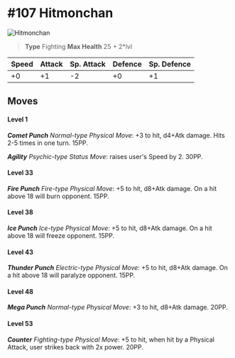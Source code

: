 # #107 Hitmonchan


![Hitmonchan](https://img.pokemondb.net/sprites/home/normal/1x/hitmonchan.png)

> **Type** Fighting
> **Max Health** 25 + 2\*lvl

| Speed | Attack | Sp. Attack | Defence | Sp. Defence |
| ----- | ------ | ---------- | ------- | ----------- |
| +0 | +1 | -2 | +0 | +1 |

## Moves
#### Level 1

***Comet Punch** Normal-type Physical Move*: +3 to hit, d4+Atk damage. Hits 2-5 times in one turn. 15PP.

***Agility** Psychic-type Status Move*: raises user's Speed by 2. 30PP.
#### Level 33

***Fire Punch** Fire-type Physical Move*: +5 to hit, d8+Atk damage. On a hit above 18 will burn opponent. 15PP.
#### Level 38

***Ice Punch** Ice-type Physical Move*: +5 to hit, d8+Atk damage. On a hit above 18 will freeze opponent. 15PP.
#### Level 43

***Thunder Punch** Electric-type Physical Move*: +5 to hit, d8+Atk damage. On a hit above 18 will paralyze opponent. 15PP.
#### Level 48

***Mega Punch** Normal-type Physical Move*: +3 to hit, d8+Atk damage.  20PP.
#### Level 53

***Counter** Fighting-type Physical Move*: +5 to hit, when hit by a Physical Attack, user strikes back with 2x power. 20PP.

